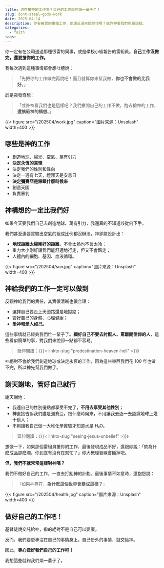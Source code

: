 ```yaml
---
title: 你在搶神的工作嗎？自己的工作就夠煩一輩子了！
slug: dont-steal-gods-work
date: 2025-04-14
description: 你有被雷同事搶工作，他還反過來抱怨你嗎？或許神看我們也是這樣。
categories:
  - faith
tags:
---
```

你一定有在公司遇過那種很雷的同事，或是學校小組報告的雷組員。**自己工作沒做完，還要搶你的工作。**

我每次遇到這種事情都會想吐槽說：

> 「先把你的工作做完再說吧！而且就算你來幫我做，**你也不會做的比我好**。」

於是突發奇想：

> 「或許神看我們也是這樣吧？我們撇開自己的工作不做，跑去搶神的工作，**還搞砸神的構想**。」

{{< figure src="/202504/work.jpg" caption="圖片來源：Unsplash" width=400 >}}

## 哪些是神的工作

- 創造地球、陽光、空氣、萬有引力
- **決定永恆的真理**
- 決定我們的性別和性向
- 決定一週有七天，禮拜天是安息日
- **決定彌賽亞是誰跟什麼時候來**
- 創造天國
- 負責審判

## 神構想的一定比我們好

如果今天要我們自己去創造地球、萬有引力，我還真的不知道該從何下手。

我們甚至連要實驗出空氣的組成比例都沒辦法，神卻能設計出：

- **地球距離太陽剛好的距離**，不會太熱也不會太冷；
- 重力大小剛好讓我們能舒適地行走，但又不會飄走；
- 人體內的細胞、基因、血液循環。

{{< figure src="/202504/sun.jpg" caption="圖片來源：Unsplash" width=400 >}}

## 神給我們的工作一定可以做到

反觀神給我們的責任，其實很清晰也很合理：

- 選擇自己要走上天國路還是地獄路；
- 管好自己的身體、心理健康；
- **愛神和愛人如己。**

這些事情就已經夠我們忙一輩子了。**顧好自己不要去討厭人、罵離開信仰的人**，這些看似簡單的事，對我們來說卻一點都不容易。

> 延伸閱讀：《{{< linkto-slug "predestination-heaven-hell" >}}》

神絕對不會給我們創造地球或決定永恆的工作，因為這些東西我們花 100 年也做不完，所以神先幫我們做了。

## 謝天謝地，管好自己就行

謝天謝地：

* 我連自己的性別優點都享受不完了，**不用去享受其他性別**；
* 神直接告訴我們誰是彌賽亞，跟什麼時候來，不用讓我去逐一去認識地球上幾十億人；
* 不用讓我自己做一大堆化學實驗才知道水是 H₂O。

> 延伸閱讀：《{{< linkto-slug "seeing-jesus-unbelief" >}}》

想像一下，如果那個雷組員搶你的工作，最後發現成品不好，還跟你說：「欸為什麼成品那麼爛，你到底有沒有在幫忙？」你大概理智線會斷掉吧。

**但，我們不就常常這樣對神嗎？**

我們不做好自己的工作，一直去打亂神的計劃。最後事情不如意時，還抱怨說：

> 「如果神存在，**為什麼這個世界會變成這樣？**」

{{< figure src="/202504/health.jpg" caption="圖片來源：Unsplash" width=400 >}}

## 做好自己的工作吧！

基督徒說交託給神，指的絕對不是自己可以耍廢。

反而，我們要更專注在自己的事情身上。自己份外的事情，就交給神。

因此，**專心做好我們自己的工作吧！**

我想這些就夠我們煩一輩子了。